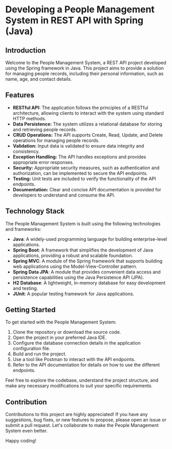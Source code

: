 # Developing a People Management System in REST API with Spring (Java)

## Introduction

Welcome to the People Management System, a REST API project developed using the Spring framework in Java. This project aims to provide a solution for managing people records, including their personal information, such as name, age, and contact details.

## Features

- **RESTful API:** The application follows the principles of a RESTful architecture, allowing clients to interact with the system using standard HTTP methods.
- **Data Persistence:** The system utilizes a relational database for storing and retrieving people records.
- **CRUD Operations:** The API supports Create, Read, Update, and Delete operations for managing people records.
- **Validation:** Input data is validated to ensure data integrity and consistency.
- **Exception Handling:** The API handles exceptions and provides appropriate error responses.
- **Security:** Appropriate security measures, such as authentication and authorization, can be implemented to secure the API endpoints.
- **Testing:** Unit tests are included to verify the functionality of the API endpoints.
- **Documentation:** Clear and concise API documentation is provided for developers to understand and consume the API.

## Technology Stack

The People Management System is built using the following technologies and frameworks:

- **Java**: A widely-used programming language for building enterprise-level applications.
- **Spring Boot**: A framework that simplifies the development of Java applications, providing a robust and scalable foundation.
- **Spring MVC**: A module of the Spring framework that supports building web applications using the Model-View-Controller pattern.
- **Spring Data JPA**: A module that provides convenient data access and persistence capabilities using the Java Persistence API (JPA).
- **H2 Database**: A lightweight, in-memory database for easy development and testing.
- **JUnit**: A popular testing framework for Java applications.

## Getting Started

To get started with the People Management System:

1. Clone the repository or download the source code.
2. Open the project in your preferred Java IDE.
3. Configure the database connection details in the application configuration file.
4. Build and run the project.
5. Use a tool like Postman to interact with the API endpoints.
6. Refer to the API documentation for details on how to use the different endpoints.

Feel free to explore the codebase, understand the project structure, and make any necessary modifications to suit your specific requirements.

## Contribution

Contributions to this project are highly appreciated! If you have any suggestions, bug fixes, or new features to propose, please open an issue or submit a pull request. Let's collaborate to make the People Management System even better.

Happy coding!

